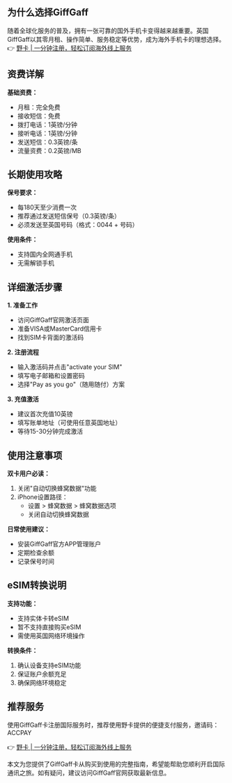## 为什么选择GiffGaff

随着全球化服务的普及，拥有一张可靠的国外手机卡变得越来越重要。英国GiffGaff以其零月租、操作简单、服务稳定等优势，成为海外手机卡的理想选择。👉 [野卡 | 一分钟注册，轻松订阅海外线上服务](https://bit.ly/bewildcard)

## 资费详解

**基础资费：**
- 月租：完全免费
- 接收短信：免费
- 拨打电话：1英镑/分钟
- 接听电话：1英镑/分钟
- 发送短信：0.3英镑/条
- 流量资费：0.2英镑/MB

## 长期使用攻略

**保号要求：**
- 每180天至少消费一次
- 推荐通过发送短信保号（0.3英镑/条）
- 必须发送至英国号码（格式：0044 + 号码）

**使用条件：**
- 支持国内全网通手机
- 无需解锁手机

## 详细激活步骤

**1. 准备工作**
- 访问GiffGaff官网激活页面
- 准备VISA或MasterCard信用卡
- 找到SIM卡背面的激活码

**2. 注册流程**
- 输入激活码并点击"activate your SIM"
- 填写电子邮箱和设置密码
- 选择"Pay as you go"（随用随付）方案

**3. 充值激活**
- 建议首次充值10英镑
- 填写账单地址（可使用任意英国地址）
- 等待15-30分钟完成激活

## 使用注意事项

**双卡用户必读：**
1. 关闭"自动切换蜂窝数据"功能
2. iPhone设置路径：
   - 设置 > 蜂窝数据 > 蜂窝数据选项
   - 关闭自动切换蜂窝数据

**日常使用建议：**
- 安装GiffGaff官方APP管理账户
- 定期检查余额
- 记录保号时间

## eSIM转换说明

**支持功能：**
- 支持实体卡转eSIM
- 暂不支持直接购买eSIM
- 需使用英国网络环境操作

**转换条件：**
1. 确认设备支持eSIM功能
2. 保证账户余额充足
3. 确保网络环境稳定

## 推荐服务

使用GiffGaff卡注册国际服务时，推荐使用野卡提供的便捷支付服务，邀请码：ACCPAY

👉 [野卡 | 一分钟注册，轻松订阅海外线上服务](https://bit.ly/bewildcard)

本文为您提供了GiffGaff卡从购买到使用的完整指南，希望能帮助您顺利开启国际通讯之旅。如有疑问，建议访问GiffGaff官网获取最新信息。